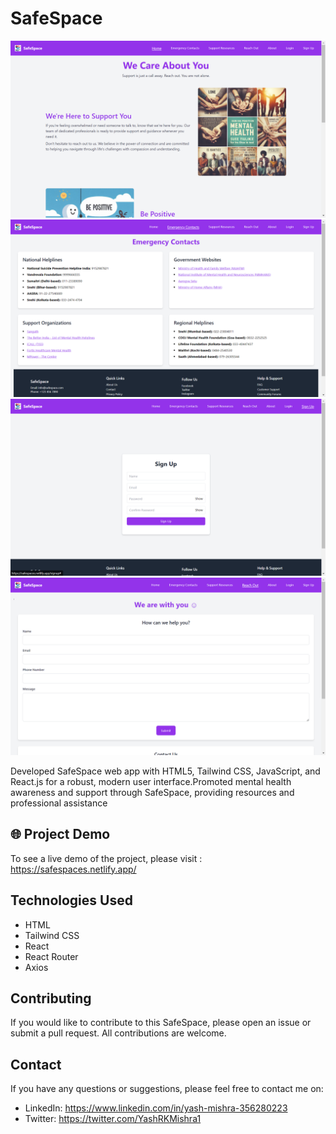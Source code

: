 # SafeSpace

<img src="src/assets/Screenshot (405).png">

<img src="src/assets/Screenshot (406).png">

<img src="src/assets/Screenshot (407).png">

<img src="src/assets/Screenshot (408).png">


Developed SafeSpace web app with HTML5, Tailwind CSS, JavaScript, and React.js for a robust, modern 
user interface.Promoted mental health awareness and support through SafeSpace, providing resources and professional 
assistance

## 🌐 Project Demo 

To see a live demo of the project, please visit : https://safespaces.netlify.app/

## Technologies Used

- HTML
- Tailwind CSS
- React
- React Router
- Axios


## Contributing

If you would like to contribute to this SafeSpace, please open an issue or submit a pull request. All contributions are welcome.


## Contact 

If you have any questions or suggestions, please feel free to contact me on:

- LinkedIn: https://www.linkedin.com/in/yash-mishra-356280223
- Twitter: https://twitter.com/YashRKMishra1